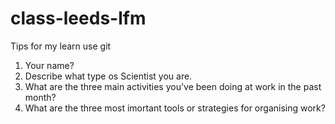 # class-leeds-lfm
Tips for my learn use git

1. Your name?
2. Describe what type os Scientist you are.
3. What are the three main activities you've been doing at work in the past month?
4. What are the three most imortant tools or strategies for organising work?
